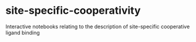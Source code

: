 # site-specific-cooperativity
Interactive notebooks relating to the description of site-specific cooperative ligand binding
